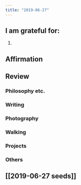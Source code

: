 ```yaml
---
title: "2019-06-27"
---
```

## I am grateful for:
1. 

## Affirmation

## Review
### Philosophy etc.

### Writing

### Photography

### Walking

### Projects

### Others

## [[2019-06-27 seeds]]
